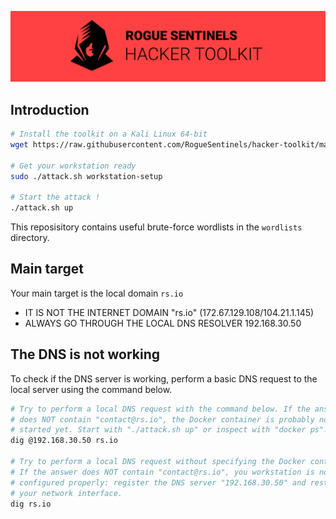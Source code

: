 <p align="center">
    <img src="./docs/header.png" />
</p>

## Introduction

```sh
# Install the toolkit on a Kali Linux 64-bit
wget https://raw.githubusercontent.com/RogueSentinels/hacker-toolkit/main/attack.sh && chmod +x attack.sh

# Get your workstation ready
sudo ./attack.sh workstation-setup

# Start the attack !
./attack.sh up
```

This reposisitory contains useful brute-force wordlists in the `wordlists` directory.

## Main target

Your main target is the local domain `rs.io`
- IT IS NOT THE INTERNET DOMAIN "rs.io" (172.67.129.108/104.21.1.145)
- ALWAYS GO THROUGH THE LOCAL DNS RESOLVER 192.168.30.50

## The DNS is not working

To check if the DNS server is working, perform a basic DNS request to the local server using the command below.

```sh
# Try to perform a local DNS request with the command below. If the answer
# does NOT contain "contact@rs.io", the Docker container is probably not 
# started yet. Start with "./attack.sh up" or inspect with "docker ps".
dig @192.168.30.50 rs.io

# Try to perform a local DNS request without specifying the Docker container.
# If the answer does NOT contain "contact@rs.io", you workstation is not
# configured properly: register the DNS server "192.168.30.50" and restart 
# your network interface.
dig rs.io
```
